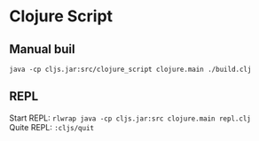 # Clojure Script

## Manual buil

`java -cp cljs.jar:src/clojure_script clojure.main ./build.clj`

## REPL

Start REPL: `rlwrap java -cp cljs.jar:src clojure.main repl.clj`<br/>
Quite REPL: `:cljs/quit`
